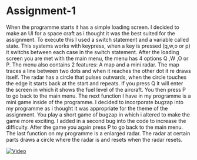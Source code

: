 # Assignment-1

When the programme starts it has a simple loading screen. I decided to make an UI for a space craft as i thought it was the best suited for the assignment. 
To execute this I used a switch statement and a variable called state. This systems works with keypress, when a key is pressed (q,w,o or p) 
it switchs between each case in the switch statement. After the loading screen you are met with the main menu, the menu has 4 options Q ,W ,O or P. 
The menu also contains 2 features: A map and a mini radar. The map traces a line between two dots and when it reaches the other dot it re draws itself.
The radar has a circle that pulses outwards, when the circle touches the edge it starts back at the start and repeats.
If you press Q it will enter the screen in which it shows the fuel level of the aircraft. You then press P to go back to the main menu. The next function 
I have in my programme is a mini game inside of the programme. I decided to incorporate bugzap into my programme as i thought it was appropriate for the theme of
the assignment. You play a short game of bugzap in which i altered to make the game more exciting. I added in a second bug into the code to increase the difficulty.
After the game you again press P to go back to the main menu. The last function on my programme is a enlarged radar. The radar at certain parts draws a circle where the radar 
is and resets when the radar resets.

 [![Video](http://img.youtube.com/vi/93g2h38qtWM/0.jpg)](http://www.youtube.com/watch?v=93g2h38qtWM)
